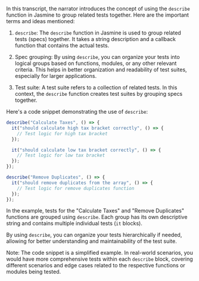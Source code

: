 In this transcript, the narrator introduces the concept of using the `describe` function in Jasmine to group related tests together. Here are the important terms and ideas mentioned:

1. `describe`: The `describe` function in Jasmine is used to group related tests (specs) together. It takes a string description and a callback function that contains the actual tests.

2. Spec grouping: By using `describe`, you can organize your tests into logical groups based on functions, modules, or any other relevant criteria. This helps in better organization and readability of test suites, especially for larger applications.

3. Test suite: A test suite refers to a collection of related tests. In this context, the `describe` function creates test suites by grouping specs together.

Here's a code snippet demonstrating the use of `describe`:

```javascript
describe("Calculate Taxes", () => {
  it("should calculate high tax bracket correctly", () => {
    // Test logic for high tax bracket
  });

  it("should calculate low tax bracket correctly", () => {
    // Test logic for low tax bracket
  });
});

describe("Remove Duplicates", () => {
  it("should remove duplicates from the array", () => {
    // Test logic for remove duplicates function
  });
});
```

In the example, tests for the "Calculate Taxes" and "Remove Duplicates" functions are grouped using `describe`. Each group has its own descriptive string and contains multiple individual tests (`it` blocks).

By using `describe`, you can organize your tests hierarchically if needed, allowing for better understanding and maintainability of the test suite.

Note: The code snippet is a simplified example. In real-world scenarios, you would have more comprehensive tests within each `describe` block, covering different scenarios and edge cases related to the respective functions or modules being tested.